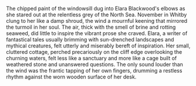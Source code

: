 The chipped paint of the windowsill dug into Elara Blackwood's elbows as she stared out at the relentless grey of the North Sea.  November in Whitby clung to her like a damp shroud, the wind a mournful keening that mirrored the turmoil in her soul.  The air, thick with the smell of brine and rotting seaweed, did little to inspire the vibrant prose she craved.  Elara, a writer of fantastical tales usually brimming with sun-drenched landscapes and mythical creatures, felt utterly and miserably bereft of inspiration.  Her small, cluttered cottage, perched precariously on the cliff edge overlooking the churning waters, felt less like a sanctuary and more like a cage built of weathered stone and unanswered questions. The only sound louder than the wind was the frantic tapping of her own fingers, drumming a restless rhythm against the worn wooden surface of her desk.
